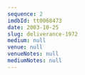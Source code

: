 ```yaml
---
sequence: 2
imdbId: tt0068473
date: 2003-10-25
slug: deliverance-1972
medium: null
venue: null
venueNotes: null
mediumNotes: null
---
```


